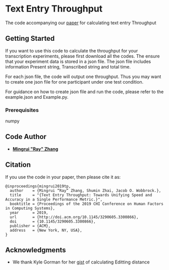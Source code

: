 # Text Entry Throughput

The code accompanying our [paper](http://doi.acm.org/10.1145/3290605.3300866) for calculating text entry Throughput

## Getting Started

If you want to use this code to calculate the throughput for your transcription experiments, please first download all the codes. The ensure that your experiment data is stored in a json file. The json file includes information Present string, Transcribed string and total time. 

For each json file, the code will output one throughput. Thus you may want to create one json file for one participant under one test condition.

For guidance on how to create json file and run the code, please refer to the example.json and Example.py.

### Prerequisites

numpy

## Code Author

* [**Mingrui "Ray" Zhang**](http://drustz.com)

## Citation
If you use the code in your paper, then please cite it as:

```
@inproceedings{mingrui2019tp,
  author    = {Mingrui “Ray” Zhang, Shumin Zhai, Jacob O. Wobbrock.},
  title     = "{Text Entry Throughput: Towards Unifying Speed and Accuracy in a Single Performance Metric.}",
  booktitle = {Proceedings of the 2019 CHI Conference on Human Factors in Computing Systems},
  year      = 2019,
  url 		= {http://doi.acm.org/10.1145/3290605.3300866},
  doi 		= {10.1145/3290605.3300866},
  publisher = {ACM},
  address 	= {New York, NY, USA},
}
```

## Acknowledgments

* We thank Kyle Gorman for her [gist](https://gist.github.com/kylebgorman/8034009) of calculating Editting distance
